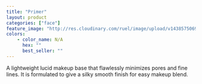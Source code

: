 ```yaml
---
title: "Primer"
layout: product
categories: ["face"]
feature_image: "http://res.cloudinary.com/ruel/image/upload/v1438575069/fs/Primer_P1016117.jpg"
colors:
    - color_name: N/A
      hex: ""
      best_seller: ""
---
```

A lightweight lucid makeup base that flawlessly minimizes pores and fine lines. It is formulated to give a silky smooth finish for easy makeup blend.